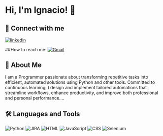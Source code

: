 
# Hi, I'm Ignacio! 👋


## 🔗 Connect with me
[![linkedin](https://img.shields.io/badge/linkedin-0A66C2?style=for-the-badge&logo=linkedin&logoColor=white)](https://www.linkedin.com/in/ignacio-benito-pi%C3%B1ero/)

##How to reach me:
[![Gmail](https://img.shields.io/badge/Gmail-D14836?style=for-the-badge&logo=gmail&logoColor=white)](mailto:ignabeni1@gmail.com)



## 🚀 About Me
I am a Programmer passionate about transforming repetitive tasks into efficient, automated solutions using Python and other tools. Committed to continuous learning, I design and implement tailored automations that streamline workflows, enhance productivity, and improve both professional and personal performance....


## 🛠 Languages and Tools

![Python](https://img.shields.io/badge/Python-3776AB?style=for-the-badge&logo=python&logoColor=white)
![JIRA](https://img.shields.io/badge/JIRA-0052CC?style=for-the-badge&logo=jira&logoColor=white)
![HTML](https://img.shields.io/badge/HTML5-E34F26?style=for-the-badge&logo=html5&logoColor=white)
![JavaScript](https://img.shields.io/badge/JavaScript-F7DF1E?style=for-the-badge&logo=javascript&logoColor=black)
![CSS](https://img.shields.io/badge/CSS3-1572B6?style=for-the-badge&logo=css3&logoColor=white)
![Selenium](https://img.shields.io/badge/Selenium-43B02A?style=for-the-badge&logo=selenium&logoColor=white)

